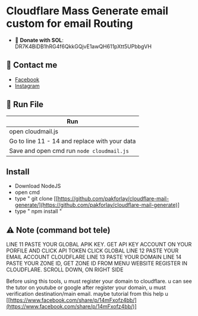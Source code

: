 # Cloudflare Mass Generate email custom for email Routing

- 🔗 **Donate with SOL**: DR7K4BiDB1hRG4f6QkkGQjvE1awQH611pXtt5UPbbgVH

## 📢 Contact me

- [Facebook](https://facebook.com/justaldog)
- [Instagram](https://instagram.com/potaldogg)


## 🚀 Run File

|                        Run                        |
| --------------------------------------------------| 
|                   open cloudmail.js               |
|    Go to line 11 - 14 and replace with your data  |
|       Save and open cmd run `node cloudmail.js`   |


## Install

- Download NodeJS
- open cmd
- type " git clone [[https://github.com/pakforlay/cloudflare-mail-generate/](https://github.com/pakforlay/cloudflare-mail-generate)]
- type " npm install "

## ⚠️ Note (command bot tele)
LINE 11 PASTE YOUR GLOBAL APIK KEY. GET API KEY ACCOUNT ON YOUR PORFILE AND CLICK API TOKEN CLICK GLOBAL
LINE 12 PASTE YOUR EMAIL ACCOUNT CLOUDFLARE
LINE 13 PASTE YOUR DOMAIN
LINE 14 PASTE YOUR ZONE ID, GET ZONE ID FROM MENU WEBSITE REGISTER IN CLOUDFLARE. SCROLL DOWN, ON RIGHT SIDE

Before using this tools, u must register your domain to cloudflare. u can see the tutor on youtube or google
after register your domain, u must verification destination/main email. maybe tutorial from this help u [[https://www.facebook.com/share/p/14mFxofz4bb/](https://www.facebook.com/share/p/14mFxofz4bb/)]
